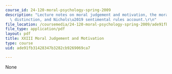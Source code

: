```yaml
---
course_id: 24-120-moral-psychology-spring-2009
description: "Lecture notes on moral judgement and motivation, the moral/conventional\
  \ distinction, and Nichols\u2019 sentimental rules account.\r\n"
file_location: /coursemedia/24-120-moral-psychology-spring-2009/ade91fb31428347b3282cb9269069ca7_MIT24_120s09_lec23.pdf
file_type: application/pdf
layout: pdf
title: XXIII Moral Judgement and Motivation
type: course
uid: ade91fb31428347b3282cb9269069ca7

---
```

None